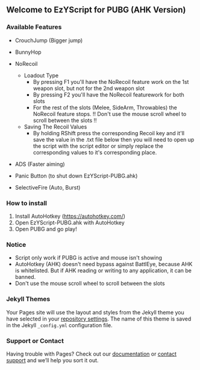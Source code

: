 ## Welcome to EzYScript for PUBG (AHK Version)

### Available Features
- CrouchJump (Bigger jump)
- BunnyHop
- NoRecoil
  - Loadout Type
     - By pressing F1 you'll have the NoRecoil feature work on the 1st weapon slot, but not for the 2nd weapon slot
     - By pressing F2 you'll have the NoRecoil featurework for both slots
     - For the rest of the slots (Melee, SideArm, Throwables) the NoRecoil feature stops.
          !! Don't use the mouse scroll wheel to scroll between the slots !!
  - Saving The Recoil Values
     - By holding RShift press the corresponding Recoil key and it'll save the value in the .txt file below then you will need      to open up the script with the script editor or simply replace the corresponding values to it's corresponding place.

- ADS (Faster aiming)
- Panic Button (to shut down EzYScript-PUBG.ahk)
- SelectiveFire (Auto, Burst)

### How to install
1. Install AutoHotkey (https://autohotkey.com/)
2. Open EzYScript-PUBG.ahk with AutoHotkey
3. Open PUBG and go play!

### Notice
- Script only work if PUBG is active and mouse isn't showing
- AutoHotkey (AHK) doesn't need bypass against BattlEye, because AHK is whitelisted. But if AHK reading or writing to any application, it can be banned.
- Don't use the mouse scroll wheel to scroll between the slots

### Jekyll Themes

Your Pages site will use the layout and styles from the Jekyll theme you have selected in your [repository settings](https://github.com/EzYDark/EzYScript-PUBG/settings). The name of this theme is saved in the Jekyll `_config.yml` configuration file.

### Support or Contact

Having trouble with Pages? Check out our [documentation](https://help.github.com/categories/github-pages-basics/) or [contact support](https://github.com/contact) and we’ll help you sort it out.
